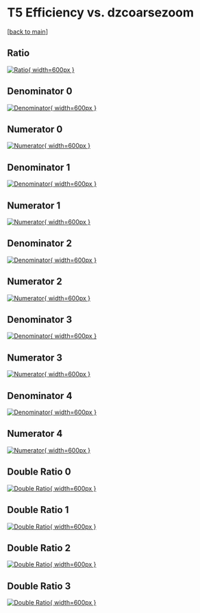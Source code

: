 # T5 Efficiency vs. dzcoarsezoom

[[back to main](./)]



## Ratio

[![Ratio](../mtv/var/T5_base_321_1_eff_dzcoarsezoom.png){ width=600px }](../mtv/var/T5_base_321_1_eff_dzcoarsezoom.pdf)

## Denominator 0

[![Denominator](../mtv/den/T5_base_321_1_eff_dzcoarsezoom_den0.png){ width=600px }](../mtv/den/T5_base_321_1_eff_dzcoarsezoom_den0.pdf)

## Numerator 0

[![Numerator](../mtv/num/T5_base_321_1_eff_dzcoarsezoom_num0.png){ width=600px }](../mtv/num/T5_base_321_1_eff_dzcoarsezoom_num0.pdf)

## Denominator 1

[![Denominator](../mtv/den/T5_base_321_1_eff_dzcoarsezoom_den1.png){ width=600px }](../mtv/den/T5_base_321_1_eff_dzcoarsezoom_den1.pdf)

## Numerator 1

[![Numerator](../mtv/num/T5_base_321_1_eff_dzcoarsezoom_num1.png){ width=600px }](../mtv/num/T5_base_321_1_eff_dzcoarsezoom_num1.pdf)

## Denominator 2

[![Denominator](../mtv/den/T5_base_321_1_eff_dzcoarsezoom_den2.png){ width=600px }](../mtv/den/T5_base_321_1_eff_dzcoarsezoom_den2.pdf)

## Numerator 2

[![Numerator](../mtv/num/T5_base_321_1_eff_dzcoarsezoom_num2.png){ width=600px }](../mtv/num/T5_base_321_1_eff_dzcoarsezoom_num2.pdf)

## Denominator 3

[![Denominator](../mtv/den/T5_base_321_1_eff_dzcoarsezoom_den3.png){ width=600px }](../mtv/den/T5_base_321_1_eff_dzcoarsezoom_den3.pdf)

## Numerator 3

[![Numerator](../mtv/num/T5_base_321_1_eff_dzcoarsezoom_num3.png){ width=600px }](../mtv/num/T5_base_321_1_eff_dzcoarsezoom_num3.pdf)

## Denominator 4

[![Denominator](../mtv/den/T5_base_321_1_eff_dzcoarsezoom_den4.png){ width=600px }](../mtv/den/T5_base_321_1_eff_dzcoarsezoom_den4.pdf)

## Numerator 4

[![Numerator](../mtv/num/T5_base_321_1_eff_dzcoarsezoom_num4.png){ width=600px }](../mtv/num/T5_base_321_1_eff_dzcoarsezoom_num4.pdf)

## Double Ratio 0

[![Double Ratio](../mtv/ratio/T5_base_321_1_eff_dzcoarsezoom_ratio0.png){ width=600px }](../mtv/ratio/T5_base_321_1_eff_dzcoarsezoom_ratio0.pdf)

## Double Ratio 1

[![Double Ratio](../mtv/ratio/T5_base_321_1_eff_dzcoarsezoom_ratio1.png){ width=600px }](../mtv/ratio/T5_base_321_1_eff_dzcoarsezoom_ratio1.pdf)

## Double Ratio 2

[![Double Ratio](../mtv/ratio/T5_base_321_1_eff_dzcoarsezoom_ratio2.png){ width=600px }](../mtv/ratio/T5_base_321_1_eff_dzcoarsezoom_ratio2.pdf)

## Double Ratio 3

[![Double Ratio](../mtv/ratio/T5_base_321_1_eff_dzcoarsezoom_ratio3.png){ width=600px }](../mtv/ratio/T5_base_321_1_eff_dzcoarsezoom_ratio3.pdf)

